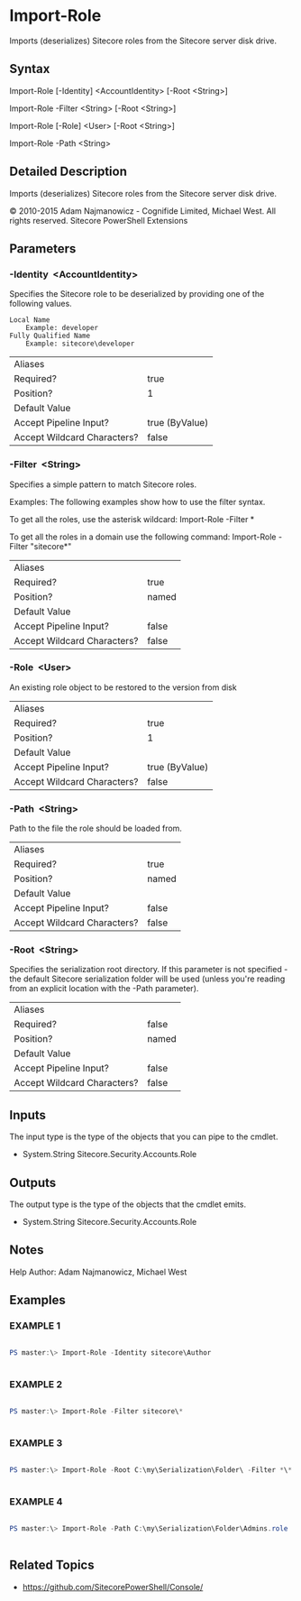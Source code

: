 # Import-Role 
 
Imports (deserializes) Sitecore roles from the Sitecore server disk drive. 
 
## Syntax 
 
Import-Role [-Identity] &lt;AccountIdentity&gt; [-Root &lt;String&gt;] 
 
Import-Role -Filter &lt;String&gt; [-Root &lt;String&gt;] 
 
Import-Role [-Role] &lt;User&gt; [-Root &lt;String&gt;] 
 
Import-Role -Path &lt;String&gt; 
 
 
## Detailed Description 
 
Imports (deserializes) Sitecore roles from the Sitecore server disk drive. 
 
© 2010-2015 Adam Najmanowicz - Cognifide Limited, Michael West. All rights reserved. Sitecore PowerShell Extensions 
 
## Parameters 
 
### -Identity&nbsp; &lt;AccountIdentity&gt; 
 
Specifies the Sitecore role to be deserialized by providing one of the following values.

    Local Name
        Example: developer
    Fully Qualified Name
        Example: sitecore\developer
 

| | |
| - | - |
| Aliases |  |
| Required? | true |
| Position? | 1 |
| Default Value |  |
| Accept Pipeline Input? | true (ByValue) |
| Accept Wildcard Characters? | false | 
 
### -Filter&nbsp; &lt;String&gt; 
 
Specifies a simple pattern to match Sitecore roles.

Examples:
The following examples show how to use the filter syntax.

To get all the roles, use the asterisk wildcard:
Import-Role -Filter *

To get all the roles in a domain use the following command:
Import-Role -Filter "sitecore\*"
 

| | |
| - | - |
| Aliases |  |
| Required? | true |
| Position? | named |
| Default Value |  |
| Accept Pipeline Input? | false |
| Accept Wildcard Characters? | false | 
 
### -Role&nbsp; &lt;User&gt; 
 
An existing role object to be restored to the version from disk
 

| | |
| - | - |
| Aliases |  |
| Required? | true |
| Position? | 1 |
| Default Value |  |
| Accept Pipeline Input? | true (ByValue) |
| Accept Wildcard Characters? | false | 
 
### -Path&nbsp; &lt;String&gt; 
 
Path to the file the role should be loaded from.
 

| | |
| - | - |
| Aliases |  |
| Required? | true |
| Position? | named |
| Default Value |  |
| Accept Pipeline Input? | false |
| Accept Wildcard Characters? | false | 
 
### -Root&nbsp; &lt;String&gt; 
 
Specifies the serialization root directory. If this parameter is not specified - the default Sitecore serialization folder will be used (unless you're reading from an explicit location with the -Path parameter).
 

| | |
| - | - |
| Aliases |  |
| Required? | false |
| Position? | named |
| Default Value |  |
| Accept Pipeline Input? | false |
| Accept Wildcard Characters? | false | 
 
## Inputs 
 
The input type is the type of the objects that you can pipe to the cmdlet. 
 
* System.String
Sitecore.Security.Accounts.Role 
 
## Outputs 
 
The output type is the type of the objects that the cmdlet emits. 
 
* System.String
Sitecore.Security.Accounts.Role 
 
## Notes 
 
Help Author: Adam Najmanowicz, Michael West 
 
## Examples 
 
### EXAMPLE 1 
 
 
 
```powershell   
 
PS master:\> Import-Role -Identity sitecore\Author 
 
``` 
 
### EXAMPLE 2 
 
 
 
```powershell   
 
PS master:\> Import-Role -Filter sitecore\* 
 
``` 
 
### EXAMPLE 3 
 
 
 
```powershell   
 
PS master:\> Import-Role -Root C:\my\Serialization\Folder\ -Filter *\* 
 
``` 
 
### EXAMPLE 4 
 
 
 
```powershell   
 
PS master:\> Import-Role -Path C:\my\Serialization\Folder\Admins.role 
 
``` 
 
## Related Topics 
 
* <a href='https://github.com/SitecorePowerShell/Console/' target='_blank'>https://github.com/SitecorePowerShell/Console/</a><br/>

